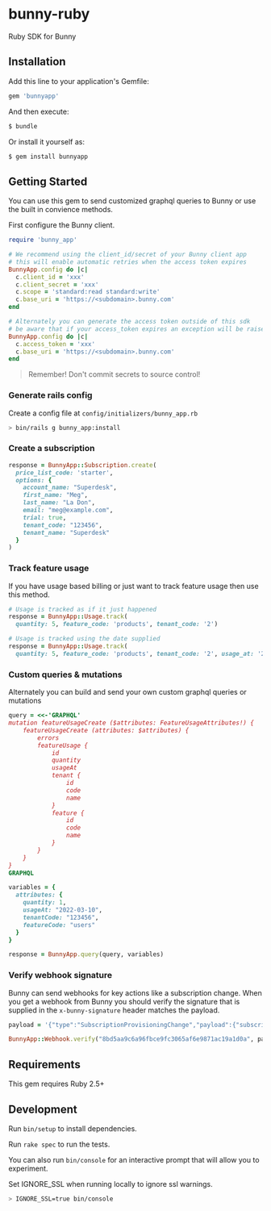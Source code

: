 # bunny-ruby

Ruby SDK for Bunny

## Installation

Add this line to your application's Gemfile:

```ruby
gem 'bunnyapp'
```

And then execute:

```sh
$ bundle
```

Or install it yourself as:

```sh
$ gem install bunnyapp
```

## Getting Started

You can use this gem to send customized graphql queries to Bunny or use the built in convience methods.

First configure the Bunny client.

```ruby
require 'bunny_app'

# We recommend using the client_id/secret of your Bunny client app
# this will enable automatic retries when the access token expires
BunnyApp.config do |c|
  c.client_id = 'xxx'
  c.client_secret = 'xxx'
  c.scope = 'standard:read standard:write'
  c.base_uri = 'https://<subdomain>.bunny.com'
end

# Alternately you can generate the access token outside of this sdk
# be aware that if your access_token expires an exception will be raised
BunnyApp.config do |c|
  c.access_token = 'xxx'
  c.base_uri = 'https://<subdomain>.bunny.com'
end
```

> Remember! Don't commit secrets to source control!

### Generate rails config

Create a config file at `config/initializers/bunny_app.rb`

```sh
> bin/rails g bunny_app:install
```

### Create a subscription

```ruby
response = BunnyApp::Subscription.create(
  price_list_code: 'starter',
  options: {
    account_name: "Superdesk",
    first_name: "Meg",
    last_name: "La Don",
    email: "meg@example.com",
    trial: true,
    tenant_code: "123456",
    tenant_name: "Superdesk"
  }
)
```

### Track feature usage

If you have usage based billing or just want to track feature usage then use this method.

```ruby
# Usage is tracked as if it just happened
response = BunnyApp::Usage.track(
  quantity: 5, feature_code: 'products', tenant_code: '2')

# Usage is tracked using the date supplied
response = BunnyApp::Usage.track(
  quantity: 5, feature_code: 'products', tenant_code: '2', usage_at: '2022-03-10')
```

### Custom queries & mutations

Alternately you can build and send your own custom graphql queries or mutations

```ruby
query = <<-'GRAPHQL'
mutation featureUsageCreate ($attributes: FeatureUsageAttributes!) {
    featureUsageCreate (attributes: $attributes) {
        errors
        featureUsage {
            id
            quantity
            usageAt
            tenant {
                id
                code
                name
            }
            feature {
                id
                code
                name
            }
        }
    }
}
GRAPHQL

variables = {
  attributes: {
    quantity: 1,
    usageAt: "2022-03-10",
    tenantCode: "123456",
    featureCode: "users"
  }
}

response = BunnyApp.query(query, variables)
```

### Verify webhook signature

Bunny can send webhooks for key actions like a subscription change. When you get a webhook from Bunny you should verify the signature that is supplied in the `x-bunny-signature` header matches the payload.

```ruby
payload = '{"type":"SubscriptionProvisioningChange","payload":{"subscription":{"id":27,"state":"trial","trial_start_date":"2022-06-04","trial_end_date":"2022-06-18","start_date":null,"end_date":null,"auto_renew":false,"account":{"id":33,"name":"Ondricka, Flatley and Kessler"},"tenant":null,"product":{"code":"stealth","name":"Stealth","description":null,"sku":null},"features":[{"code":"users","quantity":1},{"code":"crm","quantity":null}]}}}'

BunnyApp::Webhook.verify("8bd5aa9c6a96fbce9fc3065af6e9871ac19a1d0a", payload, "secret-key")
```

## Requirements

This gem requires Ruby 2.5+

## Development

Run `bin/setup` to install dependencies.

Run `rake spec` to run the tests.

You can also run `bin/console` for an interactive prompt that will allow you to experiment.

Set IGNORE_SSL when running locally to ignore ssl warnings.

```sh
> IGNORE_SSL=true bin/console
```
